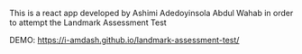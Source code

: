 This is a react app developed by Ashimi Adedoyinsola Abdul Wahab in order to attempt the Landmark Assessment Test

DEMO: https://i-amdash.github.io/landmark-assessment-test/